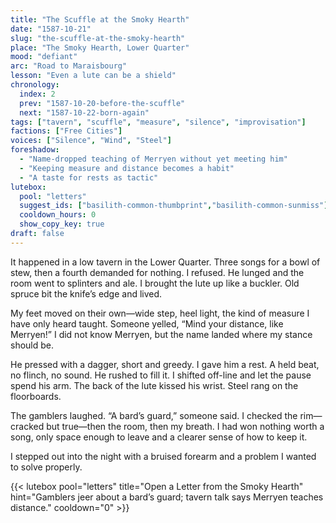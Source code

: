 ```yaml
---
title: "The Scuffle at the Smoky Hearth"
date: "1587-10-21"
slug: "the-scuffle-at-the-smoky-hearth"
place: "The Smoky Hearth, Lower Quarter"
mood: "defiant"
arc: "Road to Maraisbourg"
lesson: "Even a lute can be a shield"
chronology:
  index: 2
  prev: "1587-10-20-before-the-scuffle"
  next: "1587-10-22-born-again"
tags: ["tavern", "scuffle", "measure", "silence", "improvisation"]
factions: ["Free Cities"]
voices: ["Silence", "Wind", "Steel"]
foreshadow:
  - "Name-dropped teaching of Merryen without yet meeting him"
  - "Keeping measure and distance becomes a habit"
  - "A taste for rests as tactic"
lutebox:
  pool: "letters"
  suggest_ids: ["basilith-common-thumbprint","basilith-common-sunmiss"]
  cooldown_hours: 0
  show_copy_key: true
draft: false
---
```


It happened in a low tavern in the Lower Quarter. Three songs for a bowl of stew, then a fourth demanded for nothing. I refused. He lunged and the room went to splinters and ale. I brought the lute up like a buckler. Old spruce bit the knife’s edge and lived.

My feet moved on their own—wide step, heel light, the kind of measure I have only heard taught. Someone yelled, “Mind your distance, like Merryen!” I did not know Merryen, but the name landed where my stance should be.

He pressed with a dagger, short and greedy. I gave him a rest. A held beat, no flinch, no sound. He rushed to fill it. I shifted off-line and let the pause spend his arm. The back of the lute kissed his wrist. Steel rang on the floorboards.

The gamblers laughed. “A bard’s guard,” someone said. I checked the rim—cracked but true—then the room, then my breath. I had won nothing worth a song, only space enough to leave and a clearer sense of how to keep it.

I stepped out into the night with a bruised forearm and a problem I wanted to solve properly.

{{< lutebox pool="letters" title="Open a Letter from the Smoky Hearth" hint="Gamblers jeer about a bard’s guard; tavern talk says Merryen teaches distance." cooldown="0" >}}
